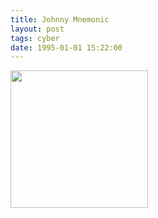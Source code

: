 ```yaml
---
title: Johnny Mnemonic
layout: post
tags: cyber
date: 1995-01-01 15:22:00
---
```

<img width="220" src="https://upload.wikimedia.org/wikipedia/en/thumb/7/7b/Johnny_mnemonic_ver1.jpg/220px-Johnny_mnemonic_ver1.jpg" />

